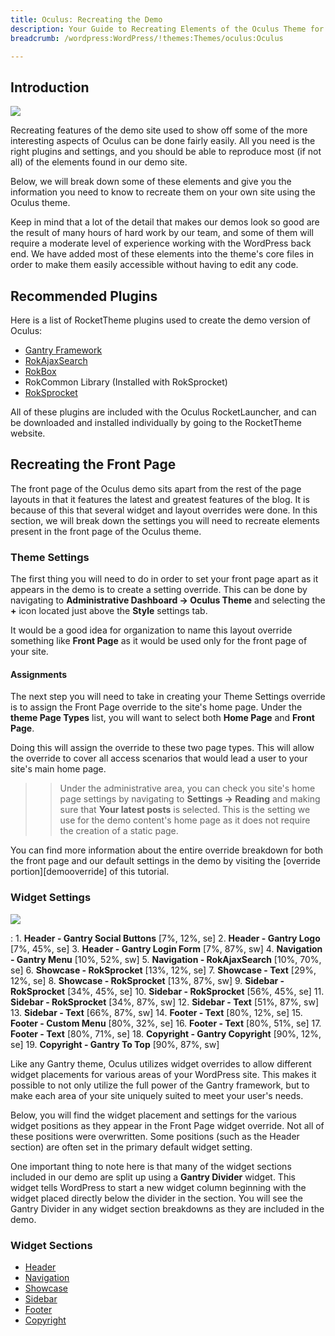 ```yaml
---
title: Oculus: Recreating the Demo
description: Your Guide to Recreating Elements of the Oculus Theme for WordPress
breadcrumb: /wordpress:WordPress/!themes:Themes/oculus:Oculus

---
```


Introduction
-----

![][oculus]

Recreating features of the demo site used to show off some of the more interesting aspects of Oculus can be done fairly easily. All you need is the right plugins and settings, and you should be able to reproduce most (if not all) of the elements found in our demo site. 

Below, we will break down some of these elements and give you the information you need to know to recreate them on your own site using the Oculus theme.

Keep in mind that a lot of the detail that makes our demos look so good are the result of many hours of hard work by our team, and some of them will require a moderate level of experience working with the WordPress back end. We have added most of these elements into the theme's core files in order to make them easily accessible without having to edit any code.

Recommended Plugins
-----

Here is a list of RocketTheme plugins used to create the demo version of Oculus:

* [Gantry Framework][gantry]
* [RokAjaxSearch][rokajaxsearch]
* [RokBox][rokbox]
* RokCommon Library (Installed with RokSprocket)
* [RokSprocket][roksprocket]

All of these plugins are included with the Oculus RocketLauncher, and can be downloaded and installed individually by going to the RocketTheme website.

Recreating the Front Page
-----

The front page of the Oculus demo sits apart from the rest of the page layouts in that it features the latest and greatest features of the blog. It is because of this that several widget and layout overrides were done. In this section, we will break down the settings you will need to recreate elements present in the front page of the Oculus theme.

### Theme Settings

The first thing you will need to do in order to set your front page apart as it appears in the demo is to create a setting override. This can be done by navigating to **Administrative Dashboard -> Oculus Theme** and selecting the **+** icon located just above the **Style** settings tab. 

It would be a good idea for organization to name this layout override something like **Front Page** as it would be used only for the front page of your site.

#### Assignments

The next step you will need to take in creating your Theme Settings override is to assign the Front Page override to the site's home page. Under the **theme Page Types** list, you will want to select both **Home Page** and **Front Page**.

Doing this will assign the override to these two page types. This will allow the override to cover all access scenarios that would lead a user to your site's main home page.

>> Under the administrative area, you can check you site's home page settings by navigating to **Settings -> Reading** and making sure that **Your latest posts** is selected. This is the setting we use for the demo content's home page as it does not require the creation of a static page.

You can find more information about the entire override breakdown for both the front page and our default settings in the demo by visiting the [override portion][demooverride] of this tutorial.

### Widget Settings

![][theme]

:   1. **Header - Gantry Social Buttons** [7%, 12%, se]
    2. **Header - Gantry Logo** [7%, 45%, se]
    3. **Header - Gantry Login Form** [7%, 87%, sw]
    4. **Navigation - Gantry Menu** [10%, 52%, sw]
    5. **Navigation - RokAjaxSearch** [10%, 70%, se]
    6. **Showcase - RokSprocket** [13%, 12%, se]
    7. **Showcase - Text** [29%, 12%, se]
    8. **Showcase - RokSprocket** [13%, 87%, sw]
    9. **Sidebar - RokSprocket** [34%, 45%, se]
    10. **Sidebar - RokSprocket** [56%, 45%, se]
    11. **Sidebar - RokSprocket** [34%, 87%, sw]
    12. **Sidebar - Text** [51%, 87%, sw]
    13. **Sidebar - Text** [66%, 87%, sw]
    14. **Footer - Text** [80%, 12%, se]
    15. **Footer - Custom Menu** [80%, 32%, se]
    16. **Footer - Text** [80%, 51%, se]
    17. **Footer - Text** [80%, 71%, se]
    18. **Copyright - Gantry Copyright** [90%, 12%, se]
    19. **Copyright - Gantry To Top** [90%, 87%, sw]

Like any Gantry theme, Oculus utilizes widget overrides to allow different widget placements for various areas of your WordPress site. This makes it possible to not only utilize the full power of the Gantry framework, but to make each area of your site uniquely suited to meet your user's needs.

Below, you will find the widget placement and settings for the various widget positions as they appear in the Front Page widget override. Not all of these positions were overwritten. Some positions (such as the Header section) are often set in the primary default widget setting.

One important thing to note here is that many of the widget sections included in our demo are split up using a **Gantry Divider** widget. This widget tells WordPress to start a new widget column beginning with the widget placed directly below the divider in the section. You will see the Gantry Divider in any widget section breakdowns as they are included in the demo.

### Widget Sections

* [Header][header]
* [Navigation][navigation]
* [Showcase][showcase]
* [Sidebar][sidebar]
* [Footer][footer]
* [Copyright][copyright]

[gantry]: http://gantry-framework.org/download
[rokajaxsearch]: http://www.rockettheme.com/wordpress-downloads/plugins/free/2624-rokajaxsearch
[rokbox]: http://www.rockettheme.com/wordpress-downloads/plugins/free/2625-rokbox
[roksprocket]: http://www.rockettheme.com/wordpress-downloads/plugins/free/3228-roksprocket
[oculus]: assets/oculus.jpeg
[roksprocket]: ../../plugins/roksprocket/
[faq]: faq.md
[menu]: ../../start/menu.md
[override]: http://gantry-framework.org/documentation/wordpress/configure/
[header]: demo_header.md
[showcase]: demo_showcase.md
[navigation]: demo_navigation.md
[footer]: demo_footer.md
[sidebar]: demo_sidebar.md
[copyright]: demo_copyright.md
[theme]: assets/oculus2.jpeg